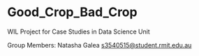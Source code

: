# Good_Crop_Bad_Crop
WIL Project for Case Studies in Data Science Unit

Group Members:
Natasha Galea s3540515@student.rmit.edu.au
